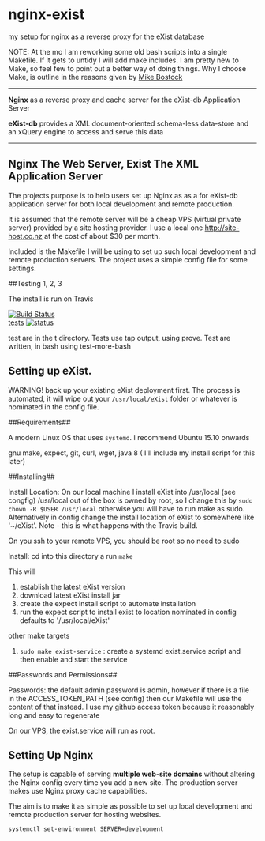 # nginx-exist
my setup for nginx as a reverse proxy for the  eXist database

NOTE: At the mo I am reworking some old bash scripts into a single Makefile.
If it gets to untidy I will add make includes. I am pretty new to Make, so feel
few to point out a better way of doing things.  Why I choose Make, is outline in
the reasons given by [Mike Bostock](http://bost.ocks.org/mike/make/)

---------------------------------------------------------------------------------

**Nginx** as a reverse proxy and cache server for the eXist-db Application
Server

**eXist-db** provides a XML document-oriented schema-less data-store and an
xQuery engine to access and serve this data

-------------------------------------------------------------------------------

Nginx The Web Server, Exist The XML Application Server
------------------------------------------------------

The projects purpose is to help users set up Nginx as as a for eXist-db
application server for both local development and remote production.

It is assumed that the remote server will be a cheap VPS (virtual private
server) provided by a  site hosting provider. I use a local one
<http://site-host.co.nz> at the cost of about $30 per month.

Included is the Makefile I will be using to set up such local development
and remote production servers. The project uses a simple config file for some
settings.

##Testing 1, 2, 3

The install is run on Travis

[![Build Status](https://travis-ci.org/grantmacken/nginx-exist.svg?branch=master)](https://travis-ci.org/grantmacken/nginx-exist)
<br/>[tests](https://travis-ci.org/grantmacken/nginx-exist)
 [![status](https://travis-ci.org/grantmacken/nginx-exist.svg)](
 https://travis-ci.org/grantmacken/nginx-exist )

test are in the t directory. Tests use tap output, using  prove.
Test are written, in bash using test-more-bash 

Setting up eXist.
-----------------

WARNING!
back up your existing eXist deployment first.
The process is automated, it will wipe out your  `/usr/local/eXist` folder or
whatever is nominated in the config file.

##Requirements##

A modern Linux OS that uses `systemd`. I recommend  Ubuntu  15.10 onwards

gnu make, expect, git, curl, wget, java 8 ( I'll include my install script for this later)

##Installing##

 Install Location: On our local machine I install eXist into /usr/local (see congfig)
 /usr/local out of the box is owned by root, so I change this by `sudo chown -R $USER /usr/local`
 otherwise you will have to run make as sudo. Alternatively in config change the install location
 of eXist to somewhere like '~/eXist'.
Note - this is what happens with the Travis build.

 On you ssh to your  remote VPS, you should be root so no need to sudo

Install: cd into this directory a run `make`

This will

1. establish the latest eXist version
2. download latest eXist install jar
3. create the expect install script to automate installation
4. run the expect script to install exist to location nominated in config
   defaults to '/usr/local/eXist'

other make targets

1. `sudo make exist-service` :  create a systemd exist.service script and then enable and start the service

##Passwords and Permissions##

Passwords: the default admin password is admin, however if there is a file in the ACCESS_TOKEN_PATH (see config) then our Makefile will use the content of that instead. I use my github access token because it reasonably long and easy to regenerate

On our VPS, the exist.service will run as root.

Setting Up Nginx
----------------

The setup is capable of serving **multiple web-site domains** without altering the Nginx config every time you
add a new site. The production server makes use Nginx proxy cache capabilities.

The aim is to make it as simple as possible to set up local development and
remote production server for hosting websites.

`systemctl set-environment SERVER=development`
